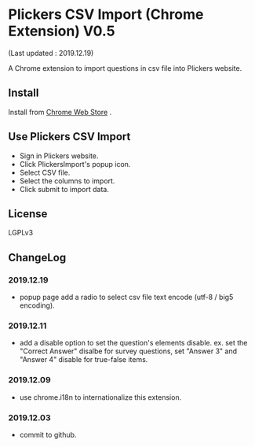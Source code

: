 # Plickers CSV Import (Chrome Extension) V0.5
(Last updated : 2019.12.19)

A Chrome extension to import questions in csv file into Plickers website.

## Install
Install from [Chrome Web Store](https://chrome.google.com/webstore/detail/plickers-csv-import/ncecbgmocjjkimoiddgpdckbkebcblbb) .


## Use Plickers CSV Import
 * Sign in Plickers website.
 * Click PlickersImport's popup icon.
 * Select CSV file.
 * Select the columns to import.
 * Click submit to import data.

## License
LGPLv3

## ChangeLog
### 2019.12.19
 * popup page add a radio to select csv file text encode (utf-8 / big5 encoding).

### 2019.12.11
 * add a disable option to set the question's elements disable. ex. set the "Correct Answer" disalbe for survey questions, set "Answer 3" and "Answer 4" disable for true-false items.
 
### 2019.12.09
 * use chrome.i18n to internationalize this extension.

### 2019.12.03
 * commit to github.
 

